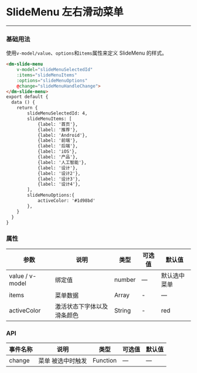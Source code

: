 # SlideMenu 左右滑动菜单
----
### 基础用法
使用```v-model/value```、```options```和```items```属性来定义 SlideMenu 的样式。
``` html
<dm-slide-menu
    v-model="slideMenuSelectedId"
    :items="slideMenuItems"
    :options="slideMenuOptions"
    @change="slideMenuHandleChange">
</dm-slide-menu>
export default {
  data () {
    return {
        slideMenuSelectedId: 4,
        slideMenuItems: [
            {label: '首页'},
            {label: '推荐'},
            {label: 'Android'},
            {label: '前端'},
            {label: '后端'},
            {label: 'iOS'},
            {label: '产品'},
            {label: '人工智能'},
            {label: '设计'},
            {label: '设计2'},
            {label: '设计3'},
            {label: '设计4'},
        ],
        slideMenuOptions:{
            activeColor: '#1d98bd'
        },
    }
  }
}
```

### 属性
| 参数      | 说明    | 类型      | 可选值       | 默认值   |
|---------- |-------- |---------- |-------------  |-------- |
| value / v-model     | 绑定值   | number  |  — | 默认选中菜单   |
| items    | 菜单数据   | Array  |  - |  —   |
| activeColor    | 激活状态下字体以及滑条颜色   | String  |  - |  red   |

### API
| 事件名称              | 说明        | 类型      | 可选值      | 默认值   |
|-------------------|------------|---------- |-------------|-------- | 
| change    | 菜单 被选中时触发    | Function  |      —      |    —    |